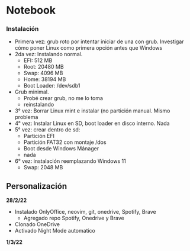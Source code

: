 # Notebook

### Instalación

- Primera vez: grub roto por intentar iniciar de una con grub. Investigar cómo poner Linux como primera opción antes que Windows
- 2da vez: Instalando normal. 
    - EFI: 512 MB
    - Root: 20480 MB
    - Swap: 4096 MB
    - Home: 38194 MB
    - Boot Loader: /dev/sdb1
- Grub minimal. 
    - Probé crear grub, no me lo toma
    - reinstalando
- 3° vez: Borrar Linux mint e instalar (no partición manual. Mismo problema
- 4° vez: Instalar Linux en SD, boot loader en disco interno. Nada
- 5° vez: crear dentro de sd:
    - Partición EFI
    - Partición FAT32 con montaje /dos
    - Boot desde Windows Mánager
    - nada
- 6° vez: instalación reemplazando Windows 11
    - Swap: 2048 MB

## Personalización
**28/2/22**
- Instalado OnlyOffice, neovim, git, onedrive, Spotify, Brave
    - Agregado repo Spotify, Onedrive y Brave
- Clonado OneDrive
- Activado Night Mode automatico

**1/3/22**





